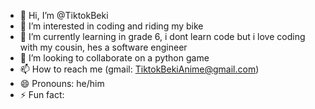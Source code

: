 - 👋 Hi, I’m @TiktokBeki
- 👀 I’m interested in coding and riding my bike
- 🌱 I’m currently learning in grade 6, i dont learn code but i love coding with my cousin, hes a software engineer
- 💞️ I’m looking to collaborate on a python game
- 📫 How to reach me (gmail: TiktokBekiAnime@gmail.com)
- 😄 Pronouns: he/him
- ⚡ Fun fact: 
